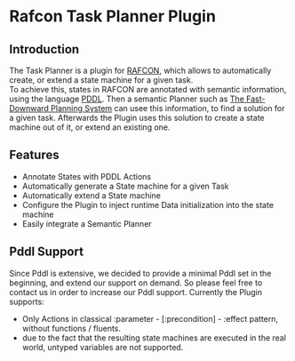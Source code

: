 
# Rafcon Task Planner Plugin

## Introduction
The Task Planner is a plugin for [RAFCON](https://dlr-rm.github.io/RAFCON/), which allows to automatically create, or extend a state machine for a given task.  
To achieve this, states in RAFCON are annotated with semantic information, using the language [PDDL](https://en.wikipedia.org/wiki/Planning_Domain_Definition_Language). Then a semantic Planner such as [The Fast-Downward Planning System](http://www.fast-downward.org/) can usee this information, to find a solution for a given task. Afterwards the Plugin uses this solution to create a state machine out of it, or extend an existing one. 
## Features
+ Annotate States with PDDL Actions
+ Automatically generate a State machine for a given Task
+ Automatically extend a State machine
+ Configure the Plugin to inject runtime Data initialization into the state machine
+ Easily integrate a Semantic Planner

## Pddl Support

Since Pddl is extensive, we decided to provide a minimal Pddl set in the beginning, and extend our support on demand. So please feel free to contact us in order to increase our Pddl support. Currently the Plugin supports: 

- Only Actions in classical :parameter - [:precondition] - :effect pattern, without functions / fluents.
- due to the fact that the resulting state machines are executed in the real world, untyped variables are not supported.

